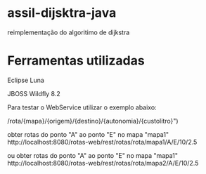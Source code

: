 # assil-dijsktra-java 
reimplementação do algoritimo de dijkstra


# Ferramentas utilizadas
Eclipse Luna

JBOSS Wildfly 8.2

Para testar o WebService utilizar o exemplo abaixo:

/rota/{mapa}/{origem}/{destino}/{autonomia}/{custolitro}")

obter rotas do ponto "A" ao ponto "E" no mapa "mapa1"
http://localhost:8080/rotas-web/rest/rotas/rota/mapa1/A/E/10/2.5

ou obter rotas do ponto "A" ao ponto "E" no mapa "mapa1"
http://localhost:8080/rotas-web/rest/rotas/rota/mapa2/A/E/10/2.5

